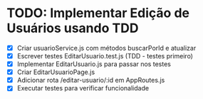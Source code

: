 # TODO: Implementar Edição de Usuários usando TDD

- [x] Criar usuarioService.js com métodos buscarPorId e atualizar
- [x] Escrever testes EditarUsuario.test.js (TDD - testes primeiro)
- [x] Implementar EditarUsuario.js para passar nos testes
- [x] Criar EditarUsuarioPage.js
- [x] Adicionar rota /editar-usuario/:id em AppRoutes.js
- [x] Executar testes para verificar funcionalidade
